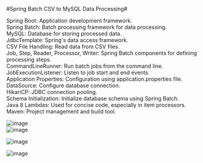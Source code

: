 
#Spring Batch CSV to MySQL Data Processing#       

Spring Boot: Application development framework.     
Spring Batch: Batch processing framework for data processing.     
MySQL: Database for storing processed data.     
JdbcTemplate: Spring's data access framework.      
CSV File Handling: Read data from CSV files.     
Job, Step, Reader, Processor, Writer: Spring Batch components for defining processing steps.     
CommandLineRunner: Run batch jobs from the command line.    
JobExecutionListener: Listen to job start and end events.     
Application Properties: Configuration using application.properties file.     
DataSource: Configure database connection.     
HikariCP: JDBC connection pooling.     
Schema Initialization: Initialize database schema using Spring Batch.     
Java 8 Lambdas: Used for concise code, especially in item processors.     
Maven: Project management and build tool.     

![image](https://github.com/satyamjaysawal/Spring-Boot-Spring-Batch-Processing-Projects/assets/108862706/8dcef1d5-6a3e-41a4-9c66-c28cdb430bc0)      
![image](https://github.com/satyamjaysawal/Spring-Boot-Spring-Batch-Processing-Projects/assets/108862706/b0439d2d-017f-4d76-a296-15ea76c5a9ef)

![image](https://github.com/satyamjaysawal/Spring-Boot-Spring-Batch-Processing-Projects/assets/108862706/f7b25412-0403-4112-92d1-7f3fc778d0dc)


![image](https://github.com/satyamjaysawal/Spring-Boot-Spring-Batch-Processing-Projects/assets/108862706/bc67f234-04d0-472f-93b0-b30318146f00)
